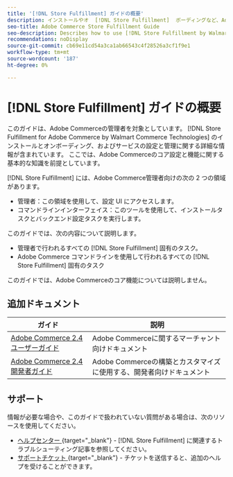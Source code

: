 ```yaml
---
title: '[!DNL Store Fulfillment] ガイドの概要'
description: インストールやオ  [!DNL Store Fulfillment]  ボーディングなど、Adobe Commerce管理者向けの包括的な情報を提供します。
seo-title: Adobe Commerce Store Fulfillment Guide
seo-description: Describes how to use [!DNL Store Fulfillment by Walmart Commerce Technologies] services with Adobe Commerce.
recommendations: noDisplay
source-git-commit: cb69e11cd54a3ca1ab66543c4f28526a3cf1f9e1
workflow-type: tm+mt
source-wordcount: '187'
ht-degree: 0%

---
```


# [!DNL Store Fulfillment] ガイドの概要

このガイドは、Adobe Commerceの管理者を対象としています。 [!DNL Store Fulfillment for Adobe Commerce by Walmart Commerce Technologies] のインストールとオンボーディング、およびサービスの設定と管理に関する詳細な情報が含まれています。 ここでは、Adobe Commerceのコア設定と機能に関する基本的な知識を前提としています。

[!DNL Store Fulfillment] には、Adobe Commerce管理者向けの次の 2 つの領域があります。

* 管理者：この領域を使用して、設定 UI にアクセスします。
* コマンドラインインターフェイス：このツールを使用して、インストールタスクとバックエンド設定タスクを実行します。

このガイドでは、次の内容について説明します。

* 管理者で行われるすべての [!DNL Store Fulfillment] 固有のタスク。
* Adobe Commerce コマンドラインを使用して行われるすべての [!DNL Store Fulfillment] 固有のタスク

このガイドでは、Adobe Commerceのコア機能については説明しません。

## 追加ドキュメント

| ガイド | 説明 |
|-----------------------------------------------------------------------|----------------------------------------------------------------------------|
| [Adobe Commerce 2.4 ユーザーガイド ](https://experienceleague.adobe.com/ja/docs/commerce-admin/user-guides/home) | Adobe Commerceに関するマーチャント向けドキュメント |
| [Adobe Commerce 2.4 開発者ガイド ](https://developer.adobe.com/commerce/docs/) | Adobe Commerceの構築とカスタマイズに使用する、開発者向けドキュメント |

## サポート

情報が必要な場合や、このガイドで扱われていない質問がある場合は、次のリソースを使用してください。

* [ ヘルプセンター ](https://experienceleague.adobe.com/docs/commerce-knowledge-base/kb/help-center-guide/magento-help-center-user-guide.html?lang=ja#submit-ticket){target="_blank"} - [!DNL Store Fulfillment] に関連するトラブルシューティング記事を参照してください。
* [ サポートチケット ](https://experienceleague.adobe.com/docs/commerce-knowledge-base/kb/help-center-guide/magento-help-center-user-guide.html?lang=ja#submit-ticket){target="_blank"} - チケットを送信すると、追加のヘルプを受けることができます。
